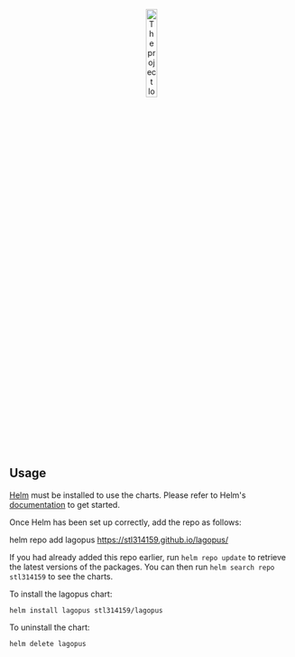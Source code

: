 <p align="center">
<img src="https://github.com/qlyoung/lagopus/blob/master/etc/lagopus.svg" alt="The project logo; a stylized Arctic fox head" width="20%"/>
</p>

## Usage

[Helm](https://helm.sh) must be installed to use the charts.  Please refer to
Helm's [documentation](https://helm.sh/docs) to get started.

Once Helm has been set up correctly, add the repo as follows:

  helm repo add lagopus https://stl314159.github.io/lagopus/

If you had already added this repo earlier, run `helm repo update` to retrieve
the latest versions of the packages.  You can then run `helm search repo
stl314159` to see the charts.

To install the lagopus chart:

    helm install lagopus stl314159/lagopus

To uninstall the chart:

    helm delete lagopus
